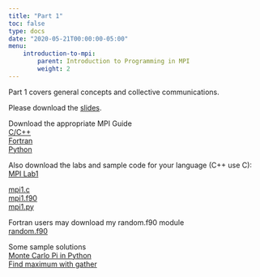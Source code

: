 ```yaml
---
title: "Part 1"
toc: false
type: docs
date: "2020-05-21T00:00:00-05:00"
menu: 
    introduction-to-mpi:
        parent: Introduction to Programming in MPI
        weight: 2
---
```


Part 1 covers general concepts and collective communications.

Please download the [slides](/files/MPI_1.pdf).

Download the appropriate MPI Guide
<br>
[C/C++](/files/MPI_Guide_C.pdf)
<br>
[Fortran](/files/MPI_Guide_Fortran.pdf)
<br>
[Python](/files/MPI_Guide_mpi4py.pdf)

Also download the labs and sample code for your language (C++ use C):
<br>
[MPI Lab1](/files/MPI_Lab1.pdf)

[mpi1.c](/code/mpi1.c)
<br>
[mpi1.f90](/code/mpi1.f90)
<br>
[mpi1.py](/code/mpi1.py)

Fortran users may download my random.f90 module
<br>
[random.f90](/code/random.f90)

Some sample solutions
<br>
[Monte Carlo Pi in Python](/code/MonteCarloPiMPI.py)
<br>
[Find maximum with gather](/code/find_max_gather.py)
